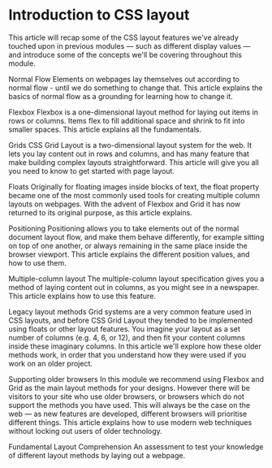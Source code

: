 # Introduction to CSS layout
This article will recap some of the CSS layout features we've already touched upon in previous 
modules — such as different display values — and introduce some of 
the concepts we'll be covering throughout this module.

Normal Flow
Elements on webpages lay themselves out according to normal flow - until we do something to change that. 
This article explains the basics of normal flow as a grounding for learning how to change it.

Flexbox
Flexbox is a one-dimensional layout method for laying out items in rows or columns. Items flex to fill
additional space and shrink to fit into smaller spaces. This article explains all the fundamentals.

Grids
CSS Grid Layout is a two-dimensional layout system for the web. It lets you lay content out in rows and columns, 
and has many feature that make building complex layouts straightforward. This article will give you all you need to know to get started with page layout.

Floats
Originally for floating images inside blocks of text, the float property became one of the most commonly used tools for creating multiple
column layouts on webpages. With the advent of Flexbox and Grid it has now returned to its original purpose, as this article explains.


Positioning
Positioning allows you to take elements out of the normal document layout flow, and make them behave differently,
for example sitting on top of one another, or always remaining in the same place inside the browser viewport. 
This article explains the different position values, and how to use them.

Multiple-column layout
The multiple-column layout specification gives you a method of laying content out in columns, as you might see in a newspaper.
This article explains how to use this feature.

Legacy layout methods
Grid systems are a very common feature used in CSS layouts, and before CSS Grid Layout they tended to be implemented using floats or other layout features. 
You imagine your layout as a set number of columns (e.g. 4, 6, or 12), and then fit your content columns inside these imaginary columns. 
In this article we'll explore how these older methods work, in order that you understand how they were used if you work on an older project.


Supporting older browsers
In this module we recommend using Flexbox and Grid as the main layout methods for your designs. However there will be visitors to
your site who use older browsers, or browsers which do not support the methods you have used. This will always be the
case on the web — as new features are developed, different browsers will prioritise different things. This article
explains how to use modern web techniques without locking out users of older technology.


Fundamental Layout Comprehension
An assessment to test your knowledge of different layout methods by laying out a  webpage.
